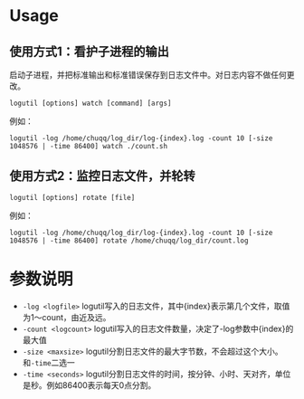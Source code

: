 # Usage

## 使用方式1：看护子进程的输出

启动子进程，并把标准输出和标准错误保存到日志文件中。对日志内容不做任何更改。

    logutil [options] watch [command] [args]

例如：

    logutil -log /home/chuqq/log_dir/log-{index}.log -count 10 [-size 1048576 | -time 86400] watch ./count.sh

## 使用方式2：监控日志文件，并轮转

    logutil [options] rotate [file]

例如：

    logutil -log /home/chuqq/log_dir/log-{index}.log -count 10 [-size 1048576 | -time 86400] rotate /home/chuqq/log_dir/count.log

# 参数说明

- `-log <logfile>` logutil写入的日志文件，其中{index}表示第几个文件，取值为1～count，由近及远。
- `-count <logcount>` logutil写入的日志文件数量，决定了-log参数中{index}的最大值
- `-size <maxsize>` logutil分割日志文件的最大字节数，不会超过这个大小。和`-time`二选一
- `-time <seconds>` logutil分割日志文件的时间，按分钟、小时、天对齐，单位是秒。例如86400表示每天0点分割。

